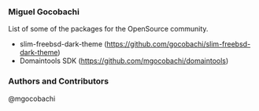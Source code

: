 ### Miguel Gocobachi

List of some of the packages for the OpenSource community.

* slim-freebsd-dark-theme (https://github.com/gocobachi/slim-freebsd-dark-theme)
* Domaintools SDK (https://github.com/mgocobachi/domaintools)

### Authors and Contributors
@mgocobachi

